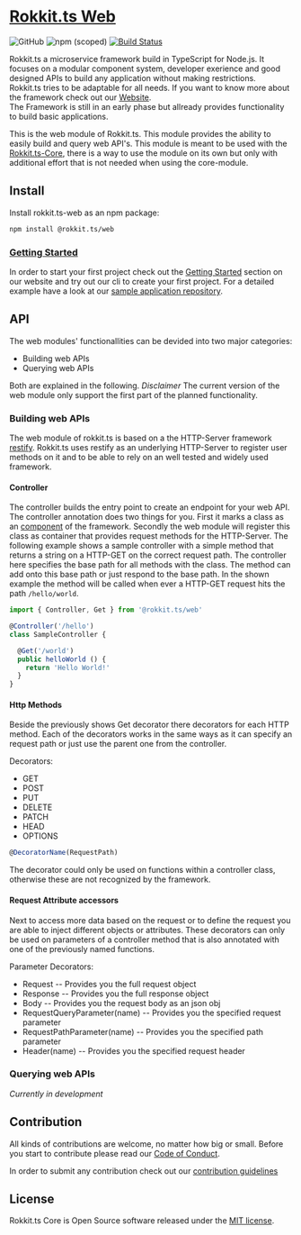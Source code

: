 # [Rokkit.ts Web](https://rokkit.dev)

![GitHub](https://img.shields.io/github/license/rokkit-ts/rokkit.ts-web)
![npm (scoped)](https://img.shields.io/npm/v/@rokkit.ts/web)
[![Build Status](https://travis-ci.com/rokkit-ts/rokkit.ts-web.svg?branch=master)](https://travis-ci.com/rokkit-ts/rokkit.ts-web)

Rokkit.ts a microservice framework build in TypeScript for Node.js.
It focuses on a modular component system, developer exerience and good designed APIs to build any application without making restrictions.  
Rokkit.ts tries to be adaptable for all needs.
If you want to know more about the framework check out our [Website](https://rokkit.dev/).  
The Framework is still in an early phase but allready provides functionality to build basic applications.

This is the web module of Rokkit.ts. This module provides the ability to easily build and query web API's.
This module is meant to be used with the [Rokkit.ts-Core](https://github.com/rokkit-ts/rokkit.ts-core), there is a way to use the module on its own but only with additional effort that is not needed when using the core-module.

## Install

Install rokkit.ts-web as an npm package:

```bash
npm install @rokkit.ts/web
```

### [Getting Started](https://rokkit.dev/#getting-started)

In order to start your first project check out the [Getting Started](https://rokkit.dev/#getting-started) section on our website and try out our cli to create your first project. For a detailed example have a look at our [sample application repository](https://github.com/rokkit-ts/sample-application).

## API

The web modules' functionallities can be devided into two major categories:

- Building web APIs
- Querying web APIs

Both are explained in the following.
_Disclaimer_ The current version of the web module only support the first part of the planned functionality.

### Building web APIs

The web module of rokkit.ts is based on a the HTTP-Server framework [restify](). Rokkit.ts uses restify as an underlying HTTP-Server to register user methods on it and to be able to rely on an well tested and widely used framework.

#### Controller

The controller builds the entry point to create an endpoint for your web API. The controller annotation does two things for you.
First it marks a class as an [component](https://github.com/rokkit-ts/rokkit.ts-core) of the framework. Secondly the web module will register this class as container that provides request methods for the HTTP-Server.
The following example shows a sample controller with a simple method that returns a string on a HTTP-GET on the correct request path.
The controller here specifies the base path for all methods with the class. The method can add onto this base path or just respond to the base path.
In the shown example the method will be called when ever a HTTP-GET request hits the path `/hello/world`.

```TypeScript
import { Controller, Get } from '@rokkit.ts/web'

@Controller('/hello')
class SampleController {

  @Get('/world')
  public helloWorld () {
    return 'Hello World!'
  }
}
```

#### Http Methods

Beside the previously shows Get decorator there decorators for each HTTP method. Each of the decorators works in the same ways as it can specify an request path or just use the parent one from the controller.

Decorators:

- GET
- POST
- PUT
- DELETE
- PATCH
- HEAD
- OPTIONS

```TypeScript
@DecoratorName(RequestPath)
```

The decorator could only be used on functions within a controller class, otherwise these are not recognized by the framework.

#### Request Attribute accessors

Next to access more data based on the request or to define the request you are able to inject different objects or attributes.
These decorators can only be used on parameters of a controller method that is also annotated with one of the previously named functions.

Parameter Decorators:

- Request -- Provides you the full request object
- Response -- Provides you the full response object
- Body -- Provides you the request body as an json obj
- RequestQueryParameter(name) -- Provides you the specified request parameter
- RequestPathParameter(name) -- Provides you the specified path parameter
- Header(name) -- Provides you the specified request header

### Querying web APIs

_Currently in development_

## Contribution

All kinds of contributions are welcome, no matter how big or small.
Before you start to contribute please read our [Code of Conduct](./CODE_OF_CONDUCT.md).

In order to submit any contribution check out our [contribution guidelines](./CONTRIBUTION.md)

## License

Rokkit.ts Core is Open Source software released under the [MIT license](./LICENSE).
